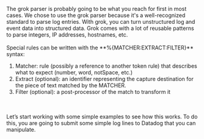 <p></p>
<p>The grok parser is probably going to be what you reach for first in most cases. We chose to use the grok parser because it's a well-recognized standard to parse log entries. With grok, you can turn unstructured log and event data into structured data. Grok comes with a lot of reusable patterns to parse integers, IP addresses, hostnames, etc.
<br><br>
Special rules can be written with the **%{MATCHER:EXTRACT:FILTER}** syntax:<br>
<ol>
<li>Matcher: rule (possibly a reference to another token rule) that describes what to expect (number, word, notSpace, etc.)
<li>Extract (optional): an identifier representing the capture destination for the piece of text matched by the MATCHER.
<li>Filter (optional): a post-processor of the match to transform it
</ol><br><br>
Let’s start working with some simple examples to see how this works. To do this, you are going to submit some simple log lines to Datadog that you can manipulate.
</p>
